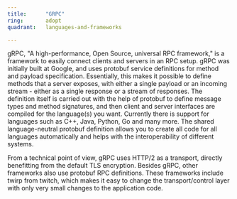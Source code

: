 ```yaml
---
title:      "GRPC"
ring:       adopt
quadrant:   languages-and-frameworks

---
```


gRPC, "A high-performance, Open Source, universal RPC framework," is a framework to easily connect clients and servers in an RPC setup.
gRPC was initially built at Google, and uses protobuf service definitions for method and payload specification.
Essentially, this makes it possible to define methods that a server exposes, with either a single payload or an incoming stream - either as a single response or a stream of responses.
The definition itself is carried out with the help of protobuf to define message types and method signatures, and then client and server interfaces are compiled for the language(s) you want. Currently there is support for languages such as C++, Java, Python, Go and many more.
The shared language-neutral protobuf definition allows you to create all code for all languages automatically and helps with the interoperability of different systems.

From a technical point of view, gRPC uses HTTP/2 as a transport, directly benefitting from the default TLS encryption.
Besides gRPC, other frameworks also use protobuf RPC definitions. These frameworks include twirp from twitch, which makes it easy to change the transport/control layer with only very small changes to the application code.
